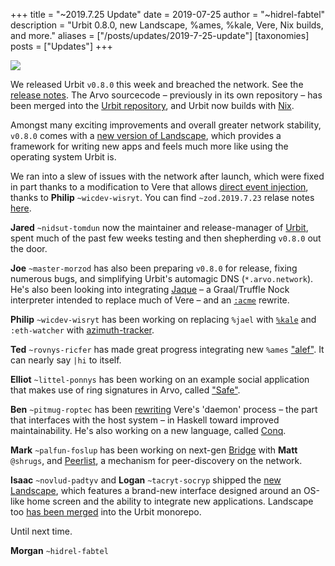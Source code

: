 +++
title = "~2019.7.25 Update"
date = 2019-07-25
author = "~hidrel-fabtel"
description = "Urbit 0.8.0, new Landscape, %ames, %kale, Vere, Nix builds, and more."
aliases = ["/posts/updates/2019-7-25-update"]
[taxonomies]
posts = ["Updates"]
+++

![](https://media.urbit.org/site/posts/updates/~2019.7.25-update-1.jpg)

We released Urbit `v0.8.0` this week and breached the network. See the [release notes](https://github.com/urbit/urbit/releases/tag/v0.8.0). The Arvo sourcecode – previously in its own repository – has been merged into the [Urbit repository](https://github.com/urbit/urbit), and Urbit now builds with [Nix](https://nixos.org/nix/).

Amongst many exciting improvements and overall greater network stability, `v0.8.0` comes with a [new version of Landscape](https://github.com/urbit/urbit/tree/master/pkg/interface), which provides a framework for writing new apps and feels much more like using the operating system Urbit is.

We ran into a slew of issues with the network after launch, which were fixed in part thanks to a modification to Vere that allows [direct event injection](https://github.com/urbit/urbit/pull/1389), thanks to **Philip** `~wicdev-wisryt`. You can find `~zod.2019.7.23` relase notes [here](https://github.com/urbit/urbit/releases/tag/zod.2019.7.23).

**Jared** `~nidsut-tomdun` now the maintainer and release-manager of [Urbit](https://github.com/urbit/urbit), spent much of the past few weeks testing and then shepherding `v0.8.0` out the door.  

**Joe** `~master-morzod` has also been preparing `v0.8.0` for release, fixing numerous bugs, and simplifying Urbit's automagic DNS (`*.arvo.network`). He's also been looking into integrating [Jaque](https://github.com/frodwith/jaque) – a Graal/Truffle Nock interpreter intended to replace much of Vere – and an [`:acme`](https://github.com/urbit/urbit/blob/master/pkg/arvo/app/acme.hoon) rewrite.

**Philip** `~wicdev-wisryt` has been working on replacing `%jael` with [`%kale`](https://github.com/urbit/urbit/tree/philip/kale) and `:eth-watcher` with [azimuth-tracker](https://github.com/urbit/urbit/pull/1320).

**Ted** `~rovnys-ricfer` has made great progress integrating new `%ames` ["alef"](https://github.com/urbit/urbit/tree/alef-breach). It can nearly say `|hi` to itself.

**Elliot** `~littel-ponnys` has been working on an example social application that makes use of ring signatures in Arvo, called ["Safe"](https://github.com/urbit/urbit/tree/safe-prototype). 

**Ben** `~pitmug-roptec` has been [rewriting](https://github.com/urbit/urbit/tree/bs/uterm/pkg/hs-urbit/lib) Vere's 'daemon' process – the part that interfaces with the host system – in Haskell toward improved maintainability. He's also working on a new language, called [Conq](https://github.com/urbit/urbit/blob/bs/conq-attila-hoon/pkg/hs-conq/lib/Language/Conq.hs).

**Mark** `~palfun-foslup` has been working on next-gen [Bridge](https://github.com/urbit/bridge/tree/mino) with **Matt** `@shrugs`, and [Peerlist](https://github.com/urbit/urbit/pull/1309), a mechanism for peer-discovery on the network.

**Isaac** `~novlud-padtyv` and **Logan** `~tacryt-socryp` shipped the [new Landscape](https://github.com/urbit/urbit/tree/master/pkg/interface), which features a brand-new interface designed around an OS-like home screen and the ability to integrate new applications. Landscape too [has been merged](https://github.com/urbit/urbit/pull/1367) into the Urbit monorepo.

Until next time.

**Morgan** `~hidrel-fabtel`
